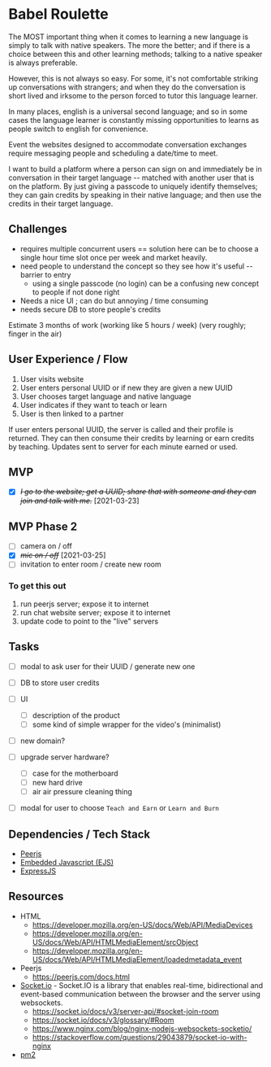 # Babel Roulette 
The MOST important thing when it comes to learning a new language is simply to talk with native speakers. The more the better; and if there is a choice between this and other learning methods; talking to a native speaker is always preferable. 

However, this is not always so easy. For some, it's not comfortable striking up conversations with strangers; and when they do the conversation is short lived and irksome to the person forced to tutor this language learner. 

In many places, english is a universal second language; and so in some cases the language learner is constantly missing opportunities to learns as people switch to english for convenience. 

Event the websites designed to accommodate conversation exchanges require messaging people and scheduling a date/time to meet. 

I want to build a platform where a person can sign on and immediately be in conversation in their target language -- matched with another user that is on the platform. By just giving a passcode to uniquely identify themselves; they can gain credits by speaking in their native language; and then use the credits in their target language.

## Challenges 
- requires multiple concurrent users == solution here can be to choose a single hour time slot once per week and market heavily.
- need people to understand the concept so they see how it's useful -- barrier to entry
  - using a single passcode (no login) can be a confusing new concept to people if not done right
- Needs a nice UI ; can do but annoying / time consuming 
- needs secure DB to store people's credits

Estimate 3 months of work (working like 5 hours / week) (very roughly; finger in the air) 

## User Experience / Flow 
1. User visits website
2. User enters personal UUID or if new they are given a new UUID
3. User chooses target language and native language
4. User indicates if they want to teach or learn 
5. User is then linked to a partner

If user enters personal UUID, the server is called and their profile is returned. They can then consume their credits by learning or earn credits by teaching. Updates sent to server for each minute earned or used. 

## MVP 
- [X] ~~*I go to the website; get a UUID; share that with someone and they can join and talk with me.*~~ [2021-03-23]

## MVP Phase 2 
- [ ] camera on / off
- [X] ~~*mic on / off*~~ [2021-03-25]
- [ ] invitation to enter room / create new room

### To get this out 
1. run peerjs server; expose it to internet
2. run chat website server; expose it to internet 
3. update code to point to the "live" servers 

## Tasks 
- [ ] modal to ask user for their UUID / generate new one
- [ ] DB to store user credits 
- [ ] UI 
  - [ ] description of the product
  - [ ] some kind of simple wrapper for the video's (minimalist)
- [ ] new domain? 
- [ ] upgrade server hardware? 
  - [ ] case for the motherboard
  - [ ] new hard drive
  - [ ] air air pressure cleaning thing 
- [ ] modal for user to choose `Teach and Earn` or `Learn and Burn`


## Dependencies / Tech Stack 
- [Peerjs](https://peerjs.com/) 
- [Embedded Javascript (EJS)](https://ejs.co/)
- [ExpressJS](https://expressjs.com/)


## Resources
- HTML 
  - https://developer.mozilla.org/en-US/docs/Web/API/MediaDevices
  - https://developer.mozilla.org/en-US/docs/Web/API/HTMLMediaElement/srcObject
  - https://developer.mozilla.org/en-US/docs/Web/API/HTMLMediaElement/loadedmetadata_event
- Peerjs
  - https://peerjs.com/docs.html
- [Socket.io](https://socket.io/docs/v3/index.html) - Socket.IO is a library that enables real-time, bidirectional and event-based communication between the browser and the server using websockets.
  - https://socket.io/docs/v3/server-api/#socket-join-room
  - https://socket.io/docs/v3/glossary/#Room
  - https://www.nginx.com/blog/nginx-nodejs-websockets-socketio/
  - https://stackoverflow.com/questions/29043879/socket-io-with-nginx
- [pm2](https://pm2.keymetrics.io/docs/usage/quick-start/)